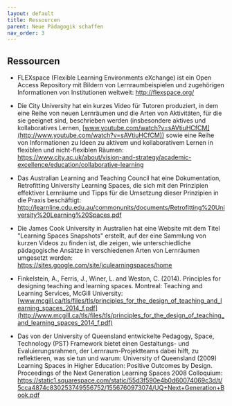 ```yaml
---
layout: default
title: Ressourcen
parent: Neue Pädagogik schaffen
nav_order: 3
---
```


## Ressourcen 

-   FLEXspace (Flexible Learning Environments eXchange) ist ein Open
    Access Repository mit Bildern von Lernraumbeispielen und zugehörigen
    Informationen von Institutionen weltweit: <http://flexspace.org/>

-   Die City University hat ein kurzes Video für Tutoren produziert, in
    dem eine Reihe von neuen Lernräumen und die Arten von Aktivitäten,
    für die sie geeignet sind, beschrieben werden (insbesondere aktives
    und kollaboratives Lernen,
    [www.youtube.com/watch?v=sAVtiuHCfCM](http://www.youtube.com/watch?v=sAVtiuHCfCM))
    sowie eine Reihe von Informationen zu Ideen zu aktivem und
    kollaborativem Lernen in flexiblen und nicht-flexiblen Räumen:
    <https://www.city.ac.uk/about/vision-and-strategy/academic-excellence/education/collaborative-learning>

-   Das Australian Learning and Teaching Council hat eine Dokumentation,
    Retrofitting University Learning Spaces, die sich mit den Prinzipien
    effektiver Lernräume und Tipps für die Umsetzung dieser Prinzipien
    in die Praxis beschäftigt:
    <http://learnline.cdu.edu.au/commonunits/documents/Retrofitting%20University%20Learning%20Spaces.pdf>

-   Die James Cook University in Australien hat eine Website mit dem
    Titel "Learning Spaces Snapshots" erstellt, auf der eine Sammlung
    von kurzen Videos zu finden ist, die zeigen, wie unterschiedliche
    pädagogische Ansätze in verschiedenen Arten von Lernräumen umgesetzt
    werden: <https://sites.google.com/site/jculearningspaces/home>

-   Finkelstein, A., Ferris, J., Winer, L. and Weston, C. (2014).
    Principles for designing teaching and learning spaces. Montreal:
    Teaching and Learning Services, McGill University:
    [www.mcgill.ca/tls/files/tls/principles_for_the_design_of_teaching_and_learning_spaces_2014_f.pdf](http://www.mcgill.ca/tls/files/tls/principles_for_the_design_of_teaching_and_learning_spaces_2014_f.pdf)

-   Das von der University of Queensland entwickelte Pedagogy, Space,
    Technology (PST) Framework bietet einen Gestaltungs- und
    Evaluierungsrahmen, der Lernraum-Projektteams dabei hilft, zu
    reflektieren, was sie tun und warum: University of Queensland (2009)
    Learning Spaces in Higher Education: Positive Outcomes by Design.
    Proceedings of the Next Generation Learning Spaces 2008 Colloquium:
    <https://static1.squarespace.com/static/55d3f590e4b0d60074069c3d/t/5cca4874c830253749556752/1556760973074/UQ+Next+Generation+Book.pdf>
